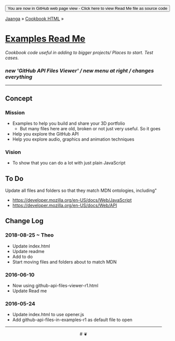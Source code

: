 <span style=display:none; >
[You are now in GitHub source code view - Click here to view Read Me file as a web page]( http://jaanga.github.io/cookbook-html/examples/index.html "View file as a web page." ) </span>
<input type=button onclick=window.location.href='https://github.com/jaanga/jaanga.github.io/tree/master/cookbook-html/examples/'; value='You are now in GitHub web page view - Click here to view Read Me file as source code' />

[Jaanga]( http://jaanga.github.io ) &raquo; [Cookbook HTML]( http://jaanga.github.io/cookbook-html/ ) &raquo;

[Examples Read Me]( index.html#readme.md )
===

_Cookbook code useful in adding to bigger projects/ Places to start. Test cases._


### _new 'GitHub API Files Viewer' / new menu at right / changes everything_


***

## Concept

### Mission

* Examples to help you build and share your 3D portfolio
	* But many files here are old, broken or not just very useful. So it goes
* Help you explore the GitHub API
* Help you explore audio, graphics and animation techniques


### Vision

* To show that you can do a lot with just plain JavaScript


## To Do

Update all files and folders so that they match MDN ontologies, including"

* https://developer.mozilla.org/en-US/docs/Web/JavaScript
* https://developer.mozilla.org/en-US/docs/Web/API


<!--

_This read me is still missing many links_


## Array Associative

### [Array Associative R1]( http://jaanga.github.io/cookbook-html/examples/array-associative/array-associative-r1.html )


## Events

### [mousedown-mousemove]( http://jaanga.github.io/cookbook-html/examples/events/mousedown-mousemove-r1.html )


## GitHub API

### [GitHub API File Viewer Babylon.js R1]( http://jaanga.github.io/cookbook-html/examples/github-api-rss/file-viewers/github-api-file-viewer-babylonjs-r1.html )

### [GitHub API File Explorer]( http://jaanga.github.io/cookbook-html/examples/github-api-rss/github-api-explorer/github-api-explorer-r1.html )

### [GitHub RSS R1]( http://jaanga.github.io/cookbook-html/examples/github-api-rss/github-rss/github-rss-r1.html )


## Gradient Background

### [Gradient Background Demo ]( http://jaanga.github.io/cookbook-html/examples/gradient-background/gradient-background-r1.html )

* Pretty colors in the background




## Location Hash

### [Location Hash Demo]( http://jaanga.github.io/cookbook-html/examples/location-hash/location-hash-parse-variable-lengths-r1.html )

* Inter page communication




## Maps

### [Request Map Given Lat Lon]( http://jaanga.github.io/cookbook-html/examples/maps/request-map-given-lat-lon/ )

#### Features

* Select latitude and longitude
	* By using sliders
	* By selecting a city from the gazetteer
* Zoom levels 3 to 18
	* Zoom levels 19 and 20 available from some sources
* Display map tiles from any one of nine sources
	* Google, OpenStreetMap and others
* Gazetteer with over 2,000 place names
	* Place names displayed in scrollable list
* Near real-time data updates
* Slide-out 'hamburger' menu helps viewing on mobile or tablet devices
* Select number of tiles to display in the code

##### Latest update: 2016-03-17 / R4

* First commit



## Showdown Demo



## Request Animation Frame

* [Request Animation Frame Read Me]( http://jaanga.github.io/cookbook-html/examples/request-animation-frame/ )

## Table with DIV

### [Table with DIV ]( http://jaanga.github.io/cookbook-html/examples/table-with-div/table-with-div-r1.html )

* Using DIV instead if table,tr,td may look nicer



## Text to Voice

[ Text to Voice]( http://jaanga.github.io/cookbook-html/examples/text-to-voice/speech-synth-basic.html )




## Time Zone

### [Time Now]( http://jaanga.github.io/cookbook-html/examples/time-zone/time-now/ )

#### Features

* Creates a Date Object with the current locat time
* General utility to view all the [Date methods]( https://developer.mozilla.org/en-US/docs/Web/JavaScript/Reference/Global_Objects/Date )
	* With some comments and link to Mozilla Data docs
* Calculates and creates a Date object with [UTC]( https://en.wikipedia.org/wiki/Coordinated_Universal_Time ) time
	* Displays a number of characteristics pertaining to the format of the Date object when used to hold UTC time
* Calculates and displays the current time for a number of cities given their latitude and longitude
	* Displays a number of characteristics pertaining to the format of the Date object when used to hold local time of remote locations
	* Obtains time offset for remote location using [Google Maps Timezone API]( https://developers.google.com/maps/documentation/timezone/intro )

#### Latest update: 2016-03-17 ~ R4

* First commit


### [Time Remote Given Lat Lon UTC]( http://jaanga.github.io/cookbook-html/examples/time-zone/time-remote-given-lat-lon-utc/ )

#### Features

* Uses [Google Maps Time Zone API]( https://developers.google.com/maps/documentation/timezone/intro ) to determine time zone
	* Handles day light saving time and local time zone anomalies
	* Ocean locations are timeless
* Default latitude and longitude is San Francisco
* Sliders update latitude and longitude and recalculates time in real-time
* Sliders update UTC time
* Buttons add selected cities
* Permalinks support accepts latitude, longitude and UTC time input
* Calculates and displays remote day and time - given UTC hours ans minutes
	* Displays universal time
	* Displays time zone and time zone ID

#### Latest update: 2016-03-14 / R3

* Rename from 'Time Now Given Lat Lon]' to 'Time Remote Given Lat Lon UTC'
* Add UTC hour and minute sliders
* Add buttons
* Requests Google Date only as needed and not always
* Adds UTC date and time to permalinks
* Improve display mechanism
* Add remote universal time display




## Web Audio
-->


## Change Log

### 2018-08-25 ~ Theo
* Update index.html
* Update readme
* Add to do
* Start moving files and folders about to match MDN

### 2016-06-10

* Now using github-api-files-viewer-r1.html
* Update Read me

### 2016-05-24

* Update index.html to use opener.js
* Add github-api-files-in-examples-r1 as default file to open


***

<center title='Jaanga ~ your 3D happy place' >
# <a href=javascript:window.scrollTo(0,0); style=text-decoration:none; > ❦ </a>
</center>
